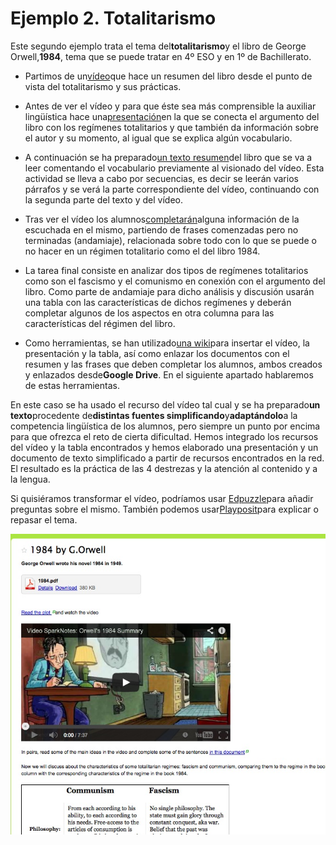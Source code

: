 # Ejemplo 2. Totalitarismo

Este segundo ejemplo trata el tema del**totalitarismo**y el libro de George Orwell,**1984**, tema que se puede tratar en 4º ESO y en 1º de Bachillerato.

*   Partimos de un[vídeo](http://www.youtube.com/watch?v=h9JIKngJnCU)que hace un resumen del libro desde el punto de vista del totalitarismo y sus prácticas.

*   Antes de ver el vídeo y para que éste sea más comprensible la auxiliar lingüística hace una[presentación](1984.pdf)en la que se conecta el argumento del libro con los regímenes totalitarios y que también da información sobre el autor y su momento, al igual que se explica algún vocabulario.
*   A continuación se ha preparado[un texto resumen](https://docs.google.com/document/d/1pMEX7wEByoQEvs5xfTaz0k4jYszc1dhxoXfRqFmpWC4/edit)del libro que se va a leer comentando el vocabulario previamente al visionado del vídeo. Esta actividad se lleva a cabo por secuencias, es decir se leerán varios párrafos y se verá la parte correspondiente del vídeo, continuando con la segunda parte del texto y del vídeo.
*   Tras ver el vídeo los alumnos[completarán](https://docs.google.com/document/d/19AVfuFZgs1jCYxnW4ipU5YC7GoEgjiUCqPAj6BiUd6k/edit)alguna información de la escuchada en el mismo, partiendo de frases comenzadas pero no terminadas (andamiaje), relacionada sobre todo con lo que se puede o no hacer en un régimen totalitario como el del libro 1984.
*   La tarea final consiste en analizar dos tipos de regímenes totalitarios como son el fascismo y el comunismo en conexión con el argumento del libro. Como parte de andamiaje para dicho análisis y discusión usarán una tabla con las características de dichos regímenes y deberán completar algunos de los aspectos en otra columna para las características del régimen del libro.
*   Como herramientas, se han utilizado[una wiki](http://otura4a2013.wikispaces.com/1984+by+G.Orwell)para insertar el vídeo, la presentación y la tabla, así como enlazar los documentos con el resumen y las frases que deben completar los alumnos, ambos creados y enlazados desde**Google Drive**. En el siguiente apartado hablaremos de estas herramientas.

En este caso se ha usado el recurso del vídeo tal cual y se ha preparado**un texto**procedente de**distintas fuentes simplificando**y**adaptándolo**a la competencia lingüística de los alumnos, pero siempre un punto por encima para que ofrezca el reto de cierta dificultad. Hemos integrado los recursos del vídeo y la tabla encontrados y hemos elaborado una presentación y un documento de texto simplificado a partir de recursos encontrados en la red. El resultado es la práctica de las 4 destrezas y la atención al contenido y a la lengua.

Si quisiéramos transformar el vídeo, podríamos usar [Edpuzzle](https://edpuzzle.com/)para añadir preguntas sobre el mismo. También podemos usar[Playposit](https://www.playposit.com/)para explicar o repasar el tema.


[![1984](img/1984.jpg "1984")](http://otura4a2013.wikispaces.com/1984+by+G.Orwell)
